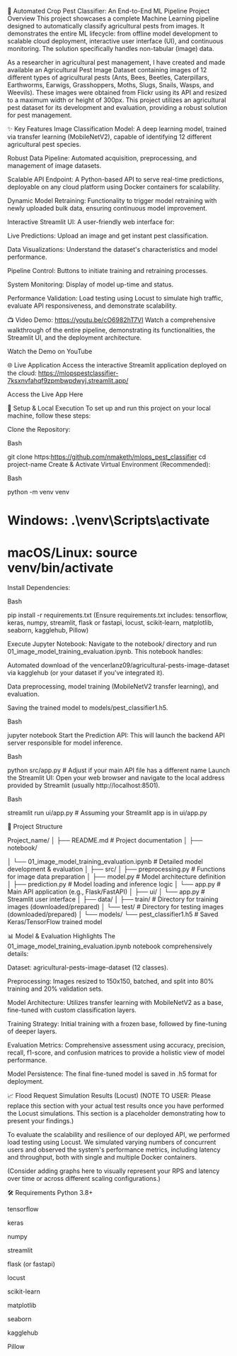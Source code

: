 🌾 Automated Crop Pest Classifier: An End-to-End ML Pipeline
Project Overview
This project showcases a complete Machine Learning pipeline designed to automatically classify agricultural pests from images. It demonstrates the entire ML lifecycle: from offline model development to scalable cloud deployment, interactive user interface (UI), and continuous monitoring. The solution specifically handles non-tabular (image) data.

As a researcher in agricultural pest management, I have created and made available an Agricultural Pest Image Dataset containing images of 12 different types of agricultural pests (Ants, Bees, Beetles, Caterpillars, Earthworms, Earwigs, Grasshoppers, Moths, Slugs, Snails, Wasps, and Weevils). These images were obtained from Flickr using its API and resized to a maximum width or height of 300px. This project utilizes an agricultural pest dataset for its development and evaluation, providing a robust solution for pest management.

✨ Key Features
Image Classification Model: A deep learning model, trained via transfer learning (MobileNetV2), capable of identifying 12 different agricultural pest species.

Robust Data Pipeline: Automated acquisition, preprocessing, and management of image datasets.

Scalable API Endpoint: A Python-based API to serve real-time predictions, deployable on any cloud platform using Docker containers for scalability.

Dynamic Model Retraining: Functionality to trigger model retraining with newly uploaded bulk data, ensuring continuous model improvement.

Interactive Streamlit UI: A user-friendly web interface for:

Live Predictions: Upload an image and get instant pest classification.

Data Visualizations: Understand the dataset's characteristics and model performance.

Pipeline Control: Buttons to initiate training and retraining processes.

System Monitoring: Display of model up-time and status.

Performance Validation: Load testing using Locust to simulate high traffic, evaluate API responsiveness, and demonstrate scalability.

📺 Video Demo: https://youtu.be/cO6982hT7VI
Watch a comprehensive walkthrough of the entire pipeline, demonstrating its functionalities, the Streamlit UI, and the deployment architecture.

Watch the Demo on YouTube

🌐 Live Application
Access the interactive Streamlit application deployed on the cloud: https://mlopspestclassifier-7ksxnvfahqf9zpmbwpdwyj.streamlit.app/

Access the Live App Here

🚀 Setup & Local Execution
To set up and run this project on your local machine, follow these steps:

Clone the Repository:

Bash

git clone https:https://github.com/nmaketh/mlops_pest_classifier
cd project-name
Create & Activate Virtual Environment (Recommended):

Bash

python -m venv venv
# Windows: .\venv\Scripts\activate
# macOS/Linux: source venv/bin/activate
Install Dependencies:

Bash

pip install -r requirements.txt
(Ensure requirements.txt includes: tensorflow, keras, numpy, streamlit, flask or fastapi, locust, scikit-learn, matplotlib, seaborn, kagglehub, Pillow)

Execute Jupyter Notebook:
Navigate to the notebook/ directory and run 01_image_model_training_evaluation.ipynb. This notebook handles:

Automated download of the vencerlanz09/agricultural-pests-image-dataset via kagglehub (or your dataset if you've integrated it).

Data preprocessing, model training (MobileNetV2 transfer learning), and evaluation.

Saving the trained model to models/pest_classifier1.h5.

Bash

jupyter notebook
Start the Prediction API:
This will launch the backend API server responsible for model inference.

Bash

python src/app.py  # Adjust if your main API file has a different name
Launch the Streamlit UI:
Open your web browser and navigate to the local address provided by Streamlit (usually http://localhost:8501).


Bash


streamlit run ui/app.py # Assuming your Streamlit app is in ui/app.py

📂 Project Structure

Project_name/
│
├── README.md                          # Project documentation
│
├── notebook/

│   └── 01_image_model_training_evaluation.ipynb # Detailed model development & evaluation
│
├── src/
│   ├── preprocessing.py               # Functions for image data preparation
│   ├── model.py                       # Model architecture definition
│   ├── prediction.py                  # Model loading and inference logic
│   └── app.py                         # Main API application (e.g., Flask/FastAPI)
│
├── ui/
│   └── app.py                         # Streamlit user interface
│
├── data/
│   ├── train/                         # Directory for training images (downloaded/prepared)
│   └── test/                          # Directory for testing images (downloaded/prepared)
│
└── models/
    └── pest_classifier1.h5            # Saved Keras/TensorFlow trained model
    
📊 Model & Evaluation Highlights
The 01_image_model_training_evaluation.ipynb notebook comprehensively details:

Dataset: agricultural-pests-image-dataset (12 classes).

Preprocessing: Images resized to 150x150, batched, and split into 80% training and 20% validation sets.

Model Architecture: Utilizes transfer learning with MobileNetV2 as a base, fine-tuned with custom classification layers.

Training Strategy: Initial training with a frozen base, followed by fine-tuning of deeper layers.

Evaluation Metrics: Comprehensive assessment using accuracy, precision, recall, f1-score, and confusion matrices to provide a holistic view of model performance.

Model Persistence: The final fine-tuned model is saved in .h5 format for deployment.

📈 Flood Request Simulation Results (Locust)
(NOTE TO USER: Please replace this section with your actual test results once you have performed the Locust simulations. This section is a placeholder demonstrating how to present your findings.)

To evaluate the scalability and resilience of our deployed API, we performed load testing using Locust. We simulated varying numbers of concurrent users and observed the system's performance metrics, including latency and throughput, both with single and multiple Docker containers.







(Consider adding graphs here to visually represent your RPS and latency over time or across different scaling configurations.)

🛠️ Requirements
Python 3.8+

tensorflow

keras

numpy

streamlit

flask (or fastapi)

locust

scikit-learn

matplotlib

seaborn

kagglehub

Pillow


